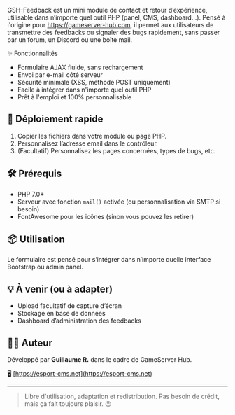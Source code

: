 GSH-Feedback est un mini module de contact et retour d’expérience, utilisable dans n’importe quel outil PHP (panel, CMS, dashboard...).
Pensé à l'origine pour https://gameserver-hub.com, il permet aux utilisateurs de transmettre des feedbacks ou signaler des bugs rapidement, sans passer par un forum, un Discord ou une boîte mail.

✨ Fonctionnalités
- Formulaire AJAX fluide, sans rechargement
- Envoi par e-mail côté serveur
- Sécurité minimale (XSS, méthode POST uniquement)
- Facile à intégrer dans n'importe quel outil PHP
- Prêt à l'emploi et 100% personnalisable

## 🚀 Déploiement rapide

1. Copier les fichiers dans votre module ou page PHP.
2. Personnalisez l’adresse email dans le contrôleur.
3. (Facultatif) Personnalisez les pages concernées, types de bugs, etc.

## 🛠️ Prérequis

- PHP 7.0+
- Serveur avec fonction `mail()` activée (ou personnalisation via SMTP si besoin)
- FontAwesome pour les icônes (sinon vous pouvez les retirer)

## 📦 Utilisation

Le formulaire est pensé pour s’intégrer dans n’importe quelle interface Bootstrap ou admin panel.

## 💡 À venir (ou à adapter)

- Upload facultatif de capture d’écran
- Stockage en base de données
- Dashboard d’administration des feedbacks

## 🧑‍💻 Auteur

Développé par **Guillaume R.** dans le cadre de GameServer Hub.

🖥️ [https://esport-cms.net](https://esport-cms.net)

---

> Libre d'utilisation, adaptation et redistribution. Pas besoin de crédit, mais ça fait toujours plaisir. 😉
